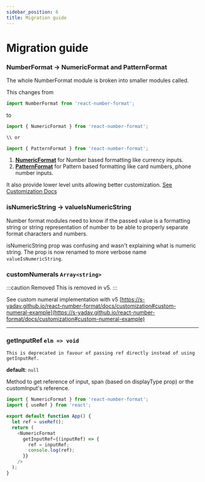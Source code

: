 ```yaml
---
sidebar_position: 6
title: Migration guide
---
```


# Migration guide

### NumberFormat -> NumericFormat and PatternFormat

The whole NumberFormat module is broken into smaller modules called.

This changes from

```js
import NumberFormat from 'react-number-format';
```

to

```js
import { NumericFormat } from 'react-number-format';

\\ or

import { PatternFormat } from 'react-number-format';
```

1. [**NumericFormat**](/docs/numeric_format) for Number based formatting like currency inputs.
2. [**PatternFormat**](/docs/pattern_format) for Pattern based formatting like card numbers, phone number inputs.

It also provide lower level units allowing better customization. [See Customization Docs](/docs/customization)

### isNumericString -> valueIsNumericString

Number format modules need to know if the passed value is a formatting string or string representation of number to be able to properly separate format characters and numbers.

isNumericString prop was confusing and wasn't explaining what is numeric string. The prop is now renamed to more verbose name `valueIsNumericString`.

### customNumerals `Array<string>`

:::caution Removed
This is removed in v5.
:::

See custom numeral implementation with v5
[https://s-yadav.github.io/react-number-format/docs/customization#custom-numeral-example](https://s-yadav.github.io/react-number-format/docs/customization#custom-numeral-example)

---

### getInputRef `elm => void`

```warning Deprecated
This is deprecated in favour of passing ref directly instead of using getInputRef.
```

**default**: `null`

Method to get reference of input, span (based on displayType prop) or the customInput's reference.

```js
import { NumericFormat } from 'react-number-format';
import { useRef } from 'react';

export default function App() {
  let ref = useRef();
  return (
    <NumericFormat
      getInputRef={(inputRef) => {
        ref = inputRef;
        console.log(ref);
      }}
    />
  );
}
```
